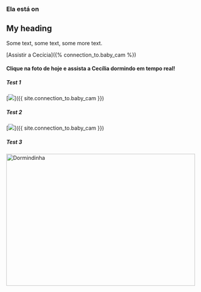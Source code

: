 ### Ela está on


<div class="aside">
<h2>My heading</h2>
<p>Some text, some text, some more text.</p>
</div>



[Assistir a Cecícia]({% connection_to.baby_cam %})

#### Clique na foto de hoje e assista a Cecília dormindo em tempo real!


##### Test 1
[![]({{site.baseurl}}/pics/deep_sleep.jpg)]({{ site.connection_to.baby_cam }})


##### Test 2
[<img src="{{site.baseurl}}/pics/deep_sleep.jpg">]({{ site.connection_to.baby_cam }})

##### Test 3
<img src="{{site.baseurl}}/pics/deep_sleep.jpg" alt="Dormindinha" width="500" height="350">
